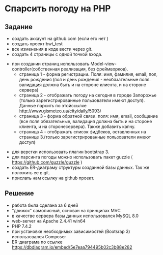# Спарсить погоду на PHP

## Задание
 - создать аккаунт на github.com (если его нет )
 - создать проект bwt_test
 - все изменения в коде вести через git.
 - создать 4 страницы с одной точкой входа.
 + при создании страниц использовать Model-view-controller(собственная реализация, без фреймворков).
   + страница 1 - форма регистрации. Поля: имя, фамилия, email, пол, день рождения (пол и день рождения - необязательные поля. валидация должна быть и на стороне клиента, и на стороне сервера)
   + страница 2 - отображать погоду на сегодня в городе Запорожье (только зарегистрированные пользователи имеют доступ). Данные парсить по этойссылке http://www.gismeteo.ua/city/daily/5093/
   + страница 3 - форма обратной связи. поля: имя, email, сообщение (все поля обязательные, валидация должна быть и на стороне клиента, и на сторонесервера). Также добавить капчу.
   + страница 4 - отображать список фидбеков, оставленных на странице 3.(только зарегистрированные пользователи имеют доступ)
- для верстки использовать плагин bootstrap 3.
- для парсинга погоды можно использовать пакет guzzle ( https://github.com/guzzle/guzzle )
- создать ER-диаграму структуры созданной базы данных. Так же положить ее в git.
- прислать нам ссылку на github проект.

## Решение
- работа была сделана за 6 дней
- "движок" самописный, основан на принципах MVC
- в качестве сервера базы данных использовался MySQL 8.0
- web-server на Apache 2.4.41 win64
- PHP 7.4.2
- при установке необходимых зависимостей (Bootsrap 3) использовался Composer
- ER-диаграма по ссылке https://dbdiagram.io/embed/5e7eaa794495b02c3b88e282
